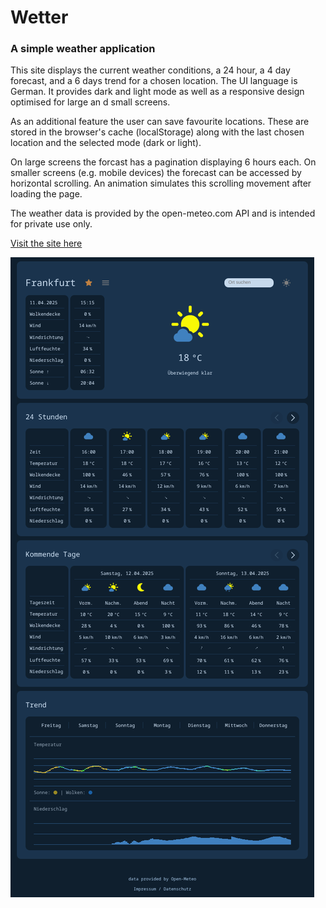 # Wetter
### A simple weather application
This site displays the current weather conditions, a 24 hour, a 4 day forecast, and a 6 days trend for a chosen location. The UI language is German. It provides dark and light mode as well as a responsive design optimised for large an d small screens.

As an additional feature the user can save favourite locations. These are stored in the browser's cache (localStorage) along with the last chosen location and the selected mode (dark or light).

On large screens the forcast has a pagination displaying 6 hours each. On smaller screens (e.g. mobile devices) the forecast can be accessed by horizontal scrolling. An animation simulates this scrolling movement after loading the page.

The weather data is provided by the open-meteo.com API and is intended for private use only.

[Visit the site here](https://fablog.eu/wetter/)

![screenshot](https://github.com/fab-log/wetter/blob/main/screenshot.png)
